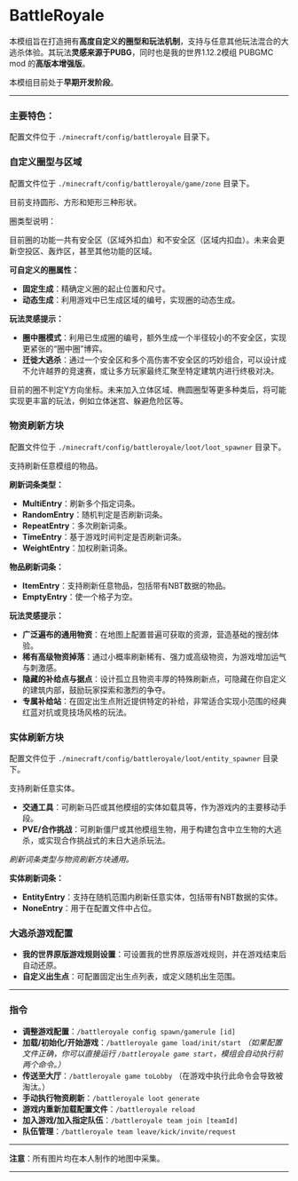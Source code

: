 # BattleRoyale

本模组旨在打造拥有**高度自定义的圈型和玩法机制**，支持与任意其他玩法混合的大逃杀体验。其玩法**灵感来源于PUBG**，同时也是我的世界1.12.2模组 PUBGMC mod 的**高版本增强版**。

本模组目前处于**早期开发阶段**。

---

### 主要特色：

配置文件位于 `./minecraft/config/battleroyale` 目录下。

### 自定义圈型与区域

配置文件位于 `./minecraft/config/battleroyale/game/zone` 目录下。

目前支持圆形、方形和矩形三种形状。

圈类型说明：

目前圈的功能一共有安全区（区域外扣血）和不安全区（区域内扣血）。未来会更新空投区、轰炸区，甚至其他功能的区域。

**可自定义的圈属性：**

- **固定生成**：精确定义圈的起止位置和尺寸。
- **动态生成**：利用游戏中已生成区域的编号，实现圈的动态生成。

**玩法灵感提示：**

- **圈中圈模式**：利用已生成圈的编号，额外生成一个半径较小的不安全区，实现更紧张的“圈中圈”博弈。
- **迁徙大逃杀**：通过一个安全区和多个高伤害不安全区的巧妙组合，可以设计成不允许越界的竞速赛，或让多方玩家最终汇聚至特定建筑内进行终极对决。

目前的圈不判定Y方向坐标。未来加入立体区域、椭圆圈型等更多种类后，将可能实现更丰富的玩法，例如立体迷宫、躲避危险区等。

### 物资刷新方块

配置文件位于 `./minecraft/config/battleroyale/loot/loot_spawner` 目录下。

支持刷新任意模组的物品。

**刷新词条类型：**

- **MultiEntry**：刷新多个指定词条。
- **RandomEntry**：随机判定是否刷新词条。
- **RepeatEntry**：多次刷新词条。
- **TimeEntry**：基于游戏时间判定是否刷新词条。
- **WeightEntry**：加权刷新词条。

**物品刷新词条：**

- **ItemEntry**：支持刷新任意物品，包括带有NBT数据的物品。
- **EmptyEntry**：使一个格子为空。

**玩法灵感提示：**

- **广泛遍布的通用物资**：在地图上配置普遍可获取的资源，营造基础的搜刮体验。
- **稀有高级物资掉落**：通过小概率刷新稀有、强力或高级物资，为游戏增加运气与刺激感。
- **隐藏的补给点与据点**：设计孤立且物资丰厚的特殊刷新点，可隐藏在你自定义的建筑内部，鼓励玩家探索和激烈的争夺。
- **专属补给站**：在固定出生点附近提供特定的补给，非常适合实现小范围的经典红蓝对抗或竞技场风格的玩法。

### 实体刷新方块

配置文件位于 `./minecraft/config/battleroyale/loot/entity_spawner` 目录下。

支持刷新任意实体。

- **交通工具**：可刷新马匹或其他模组的实体如载具等，作为游戏内的主要移动手段。
- **PVE/合作挑战**：可刷新僵尸或其他模组生物，用于构建包含中立生物的大逃杀，或实现合作挑战式的末日大逃杀玩法。

_刷新词条类型与物资刷新方块通用。_

**实体刷新词条：**

- **EntityEntry**：支持在随机范围内刷新任意实体，包括带有NBT数据的实体。
- **NoneEntry**：用于在配置文件中占位。

### 大逃杀游戏配置

- **我的世界原版游戏规则设置**：可设置我的世界原版游戏规则，并在游戏结束后自动还原。
- **自定义出生点**：可配置固定出生点列表，或定义随机出生范围。

---

### 指令

- **调整游戏配置**：`/battleroyale config spawn/gamerule [id]`
- **加载/初始化/开始游戏**：`/battleroyale game load/init/start` _（如果配置文件正确，你可以直接运行 `/battleroyale game start`，模组会自动执行前两个命令。）_
- **传送至大厅**：`/battleroyale game toLobby` （在游戏中执行此命令会导致被淘汰。）
- **手动执行物资刷新**：`/battleroyale loot generate`
- **游戏内重新加载配置文件**：`/battleroyale reload`
- **加入游戏/加入指定队伍**：`/battleroyale team join [teamId]`
- **队伍管理**：`/battleroyale team leave/kick/invite/request`

---

**注意**：所有图片均在本人制作的地图中采集。

---
